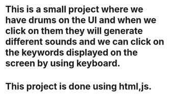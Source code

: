 # This is a small project where we have drums on the UI and when we click on them they will generate different sounds and we can click on the keywords displayed on the screen by using keyboard.
# This project is done using html,js.